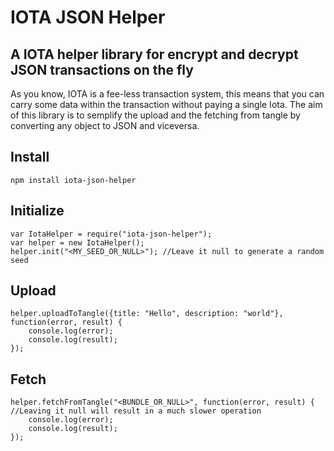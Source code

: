 # IOTA JSON Helper

## A IOTA helper library for encrypt and decrypt JSON transactions on the fly

As you know, IOTA is a fee-less transaction system, this means that you can carry some data within the transaction without paying a single Iota.
The aim of this library is to semplify the upload and the fetching from tangle by converting any object to JSON and viceversa.

## Install

```
npm install iota-json-helper
```

## Initialize

```
var IotaHelper = require("iota-json-helper");
var helper = new IotaHelper();
helper.init("<MY_SEED_OR_NULL>"); //Leave it null to generate a random seed
```

## Upload

```
helper.uploadToTangle({title: "Hello", description: "world"}, function(error, result) {
	console.log(error);
	console.log(result);
});
```

## Fetch

```
helper.fetchFromTangle("<BUNDLE_OR_NULL>", function(error, result) { //Leaving it null will result in a much slower operation
	console.log(error);
	console.log(result);
});
```
